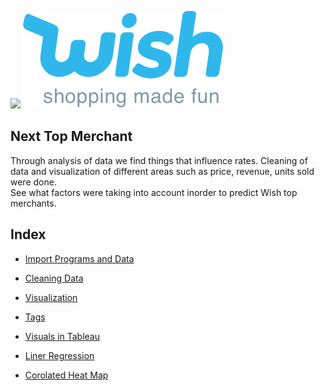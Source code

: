 ![](WishLogoWithSlogan.png)
<img src="WishLogos/WishLogoWithSlogan.png">

## Next Top Merchant

Through analysis of data we find things that influence rates.  Cleaning of data and visualization of different areas such as  price, revenue, units sold were done.  
See what factors were taking into account inorder to predict Wish top merchants.

## Index
-  [Import Programs and Data](http://localhost:8888/notebooks/Desktop/final_project/Wish%20Final%20NB.ipyn#import)

-  [Cleaning Data](http://localhost:8888/notebooks/Desktop/final_project/Wish%20Final%20NB.ipyn#cleaning_data)

-  [Visualization](http://localhost:8888/notebooks/Desktop/final_project/Wish%20Final%20NB.ipyn#visual)

-  [Tags](http://localhost:8888/notebooks/Desktop/final_project/Wish%20Final%20NB.ipyn#tags)

-  [Visuals in Tableau](http://localhost:8888/notebooks/Desktop/final_project/Wish%20Final%20NB.ipyn#tab)

-  [Liner Regression](http://localhost:8888/notebooks/Desktop/final_project/Wish%20Final%20NB.ipyn#linear_regression)

-  [Corolated Heat Map](http://localhost:8888/notebooks/Desktop/final_project/Wish%20Final%20NB.ipynb#corrolated_heat_map)

